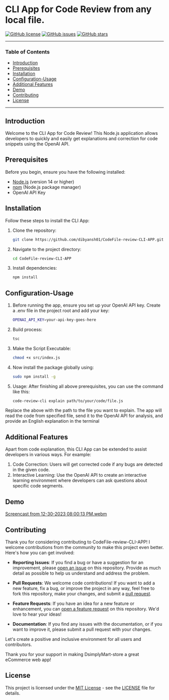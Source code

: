 # CLI App for Code Review from any local file.

[![GitHub license](https://img.shields.io/badge/license-MIT-blue.svg)](https://github.com/dibyansh01/CodeFile-review-CLI-APP/blob/main/LICENSE)
[![GitHub issues](https://img.shields.io/github/issues/dibyansh01/DsimplyMart-dashboard)](https://github.com/dibyansh01/CodeFile-review-CLI-APP/issues)
[![GitHub stars](https://img.shields.io/github/stars/dibyansh01/DsimplyMart-store)](https://github.com/dibyansh01/CodeFile-review-CLI-APP/stargazers)


---

### Table of Contents

- [Introduction](#introduction)
- [Prerequisites](#prerequisites)
- [Installation](#installation)
- [Configuration-Usage](#configuration-usage)
- [Additional Features](#additional-features)
- [Demo](#demo)
- [Contributing](#contributing)
- [License](#license)

---

## Introduction

Welcome to the CLI App for Code Review! This Node.js application allows developers to quickly and easily get explanations and correction for code snippets using the OpenAI API.

## Prerequisites

Before you begin, ensure you have the following installed:

- [Node.js](https://nodejs.org/) (version 14 or higher)
- [npm](https://www.npmjs.com/) (Node.js package manager)
- OpenAI API Key 

## Installation

Follow these steps to install the CLI App:

1. Clone the repository:

   ```bash
   git clone https://github.com/dibyansh01/CodeFile-review-CLI-APP.git
   
2. Navigate to the project directory:
   ```bash
   cd CodeFile-review-CLI-APP

3. Install dependencies:
   ```bash
   npm install

## Configuration-Usage

1. Before running the app, ensure you set up your OpenAI API key. Create a .env file in the project root and add your key:
    ```bash
   OPENAI_API_KEY=your-api-key-goes-here
2. Build process:
     ```bash
     tsc
2. Make the Script Executable:
    ```bash
    chmod +x src/index.js

3. Now install the package globally using:
    ```bash
    sudo npm install -g
    
3. Usage:
   After finishing all above prerequisites, you can use the command like this:
    ```bash
    code-review-cli explain path/to/your/code/file.js
    
Replace the above <file-path> with the path to the file you want to explain. The app will read the code from specified file, send it to the OpenAI API for analysis, and provide an English explanation in the terminal

## Additional Features

Apart from code explanation, this CLI App can be extended to assist developers in various ways. For example:
1. Code Correction: Users will get corrected code if any bugs are detected in the given code.
2. Interactive Learning: Use the OpenAI API to create an interactive learning environment where developers can ask questions about specific code segments.

## Demo
[Screencast from 12-30-2023 08:00:13 PM.webm](https://github.com/dibyansh01/CodeFile-review-CLI-APP/assets/129924389/bfffad10-8209-492e-a2ba-e274410e8e7c)


## Contributing

Thank you for considering contributing to CodeFile-review-CLI-APP! I welcome contributions from the community to make this project even better. Here's how you can get involved:

- **Reporting Issues**: If you find a bug or have a suggestion for an improvement, please [open an issue](https://github.com/dibyansh01/CodeFile-review-CLI-APP/issues) on this repository. Provide as much detail as possible to help us understand and address the problem.

- **Pull Requests**: We welcome code contributions! If you want to add a new feature, fix a bug, or improve the project in any way, feel free to fork this repository, make your changes, and submit a [pull request](https://github.com/dibyansh01/CodeFile-review-CLI-APP/pulls).

- **Feature Requests**: If you have an idea for a new feature or enhancement, you can [open a feature request](https://github.com/dibyansh01/CodeFile-review-CLI-APP/issues) on this repository. We'd love to hear your ideas!

- **Documentation**: If you find any issues with the documentation, or if you want to improve it, please submit a pull request with your changes.

Let's create a positive and inclusive environment for all users and contributors.

Thank you for your support in making DsimplyMart-store a great eCommerce web app!


## License

This project is licensed under the [MIT License](https://opensource.org/licenses/MIT) - see the [LICENSE](https://github.com/dibyansh01/CodeFile-review-CLI-APP/blob/main/LICENSE) file for details.


